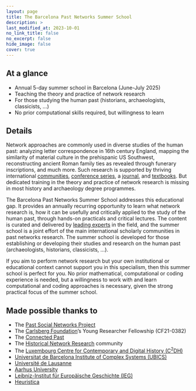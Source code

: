 ```yaml
---
layout: page
title: The Barcelona Past Networks Summer School
description: >
last_modified_at: 2023-10-01
no_link_title: false 
no_excerpt: false 
hide_image: false
cover: true
---
```


## At a glance

* Annual 5-day summer school in Barcelona (June-July 2025)
*	Teaching the theory and practice of network research 
*	For those studying the human past (historians, archaeologists, classicists, …)
*	No prior computational skills required, but willingness to learn

## Details
Network approaches are commonly used in diverse studies of the human past: analyzing letter correspondence in 16th century England, mapping the similarity of material culture in the prehispanic US Southwest, reconstructing ancient Roman family ties as revealed through funerary inscriptions, and much more.
Such research is supported by thriving international [communities](https://historicalnetworkresearch.org/), [conference series](https://connectedpast.net/), a [journal](https://jhnr.uni.lu/index.php/jhnr), and [textbooks](https://archnetworks.net/). But dedicated training in the theory and practice of network research is missing in most history and archaeology degree programmes.

The Barcelona Past Networks Summer School addresses this educational gap. 
It provides an annually recurring opportunity to learn what network research is, how it can be usefully and critically applied to the study of the human past, through hands-on practicals and critical lectures. 
The content is curated and delivered by [leading experts](/team/#people) in the field, and the summer school is a joint effort of the main international scholarly communities in past networks research.
The summer school is developed for those establishing or developing their studies and research on the human past (archaeologists, historians, classicists, …). 

If you aim to perform network research but your own institutional or educational context cannot support you in this specialism, then this summer school is perfect for you. 
No prior mathematical, computational or coding experience is needed, but a willingness to work with and learn computational and coding approaches is necessary, given the strong practical focus of the summer school.

## Made possible thanks to

* The [Past Social Networks Project](https://projects.au.dk/pastnetworks)
* The [Carlsberg Foundation](https://www.carlsbergfondet.dk/en)’s Young Researcher Fellowship (CF21-0382) 
* The [Connected Past](https://connectedpast.net/)
* The [Historical Network Research](https://historicalnetworkresearch.org/) community 
* The [Luxembourg Centre for Contemporary and Digital History (C<sup>2</sup>DH)](https://www.c2dh.uni.lu/)
* [Universitat de Barcelona Institute of Complex Systems (UBICS)](http://ubics.ub.edu/index.php) 
* [Université de Lausanne](https://www.unil.ch/index.html)
* [Aarhus University](https://international.au.dk/)
* [Leibniz-Institut für Europäische Geschichte (IEG)](https://www.ieg-mainz.de/)
* [Heuristica](https://www.heuristica.barcelona/)
